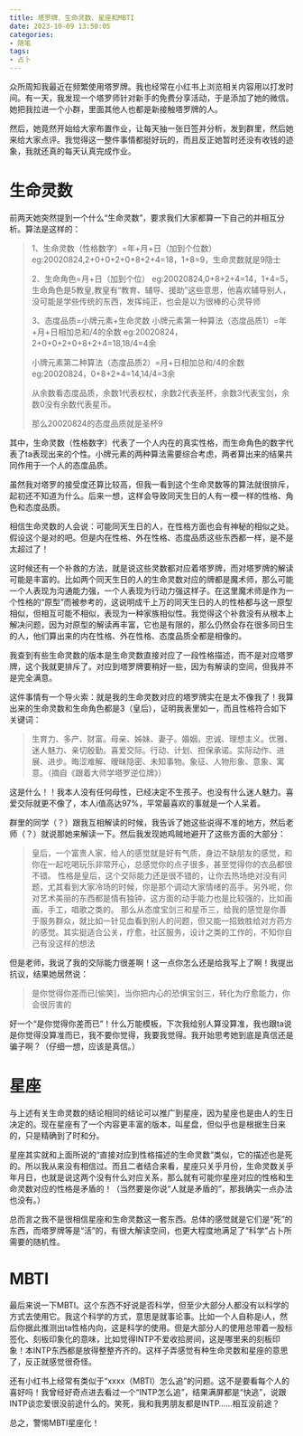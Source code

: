 ```yaml
---
title: 塔罗牌、生命灵数、星座和MBTI
date: 2023-10-09 13:50:05
categories: 
- 随笔
tags: 
- 占卜
---
```

众所周知我最近在频繁使用塔罗牌。我也经常在小红书上浏览相关内容用以打发时间。有一天，我发现一个塔罗师针对新手的免费分享活动，于是添加了她的微信。她把我拉进一个小群，里面其他人也都是新接触塔罗牌的人。

然后，她竟然开始给大家布置作业，让每天抽一张日签并分析，发到群里，然后她来给大家点评。我觉得这一整件事情都挺好玩的，而且反正她暂时还没有收钱的迹象，我就还真的每天认真完成作业。

# 生命灵数

前两天她突然提到一个什么“生命灵数”，要求我们大家都算一下自己的并相互分析。算法是这样的：

>1、生命灵数（性格数字）=年+月+日（加到个位数）
>eg:20020824,2+0+0+2+0+8+2+4=18，1+8=9，生命灵数就是9隐士
>
>2、生命角色=月+日（加到个位）
>eg:20020824,0+8+2+4=14，1+4=5，生命角色是5教皇,教皇有“教育、辅导、援助”这些意思，他喜欢辅导别人，没可能是学些传统的东西，发挥纯正，也会是以为很棒的心灵导师
>
>3、态度品质=小牌元素+生命灵数
>小牌元素第一种算法（态度品质1）=年+月+日相加总和/4的余数
>eg:20020824，2+0+0+2+0+8+2+4=18,18/4=4余
>
>小牌元素第二种算法（态度品质2）=月+日相加总和/4的余数
>eg:20020824，0+8+2+4=14,14/4=3余
>
>从余数看态度品质，余数1代表权杖，余数2代表圣杯，余数3代表宝剑，余数0没有余数代表星币。
>
>那么20020824的态度品质就是圣杯9

其中，生命灵数（性格数字）代表了一个人内在的真实性格，而生命角色的数字代表了ta表现出来的个性。小牌元素的两种算法需要综合考虑，两者算出来的结果共同作用于一个人的态度品质。

虽然我对塔罗的接受度还算比较高，但我一看到这个生命灵数等的算法就很排斥，起初还不知道为什么。后来一想，这样会导致同天生日的人有一模一样的性格、角色和态度品质。

相信生命灵数的人会说：可能同天生日的人，在性格方面也会有神秘的相似之处。假设这个是对的吧。但是内在性格、外在性格、态度品质这些东西都一样，是不是太超过了！

这时候还有一个补救的方法，就是说这些灵数都对应着塔罗牌，而对塔罗牌的解读可能是丰富的。比如两个同天生日的人的生命灵数对应的牌都是魔术师，那么可能一个人表现为沟通能力强，一个人表现为行动力强这样子。在这里魔术师是作为一个性格的“原型”而被参考的，这说明成千上万的同天生日的人的性格都与这一原型相似，但相互可能不相似，表现为一种家族相似性。我觉得这个补救没有从根本上解决问题，因为对原型的解读再丰富，它也是有限的，那么仍然会存在很多同日生的人，他们算出来的内在性格、外在性格、态度品质全都是相像的。

我查到有些生命灵数的版本是生命灵数直接对应了一段性格描述，而不是对应塔罗牌，这个我就更排斥了。对应到塔罗牌要稍好一些，因为有解读的空间，但我并不是完全满意。

这件事情有一个导火索：就是我的生命灵数对应的塔罗牌实在是太不像我了！我算出来的生命灵数和生命角色都是3（皇后），证明我表里如一，而且性格符合如下关键词：

> 生育力、多产、财富。母亲、姊妹、妻子。婚姻。忠诚、理想主义。优雅、迷人魅力、亲切殷勤。喜爱交际。行动、计划、担保承诺。实际动作、进展、进步。晦涩难解、暧昧隐密、未知事物。象征、人物形象、意象、寓意。（摘自《跟着大师学塔罗逆位牌》）

这是什么！！我本人没有任何母性，已经决定不生孩子。也没有什么迷人魅力。喜爱交际就更不像了，本人i值高达97%，平常最喜欢的事就是一个人呆着。

群里的同学（？）跟我互相解读的时候，我告诉了她这些说得不准的地方，然后老师（？）就说那她来解读一下。然后我发现她鸡贼地避开了这些方面的大部分：

> 皇后，一个富贵人家，给人的感觉就是好有气质，身边不缺朋友的感觉，和你在一起吃喝玩乐非常开心，总感觉你的点子很多，甚至觉得你的衣品都很不错。
> 性格是皇后，这个交际能力还是很不错的，让你去热场绝对没有问题，尤其看到大家冷场的时候，你是那个调动大家情绪的高手。另外呢，你对艺术美丽的东西都是情有独钟，这方面的动手能力也是比较强的，比如画画，手工，唱歌之类的。
> 那么从态度宝剑三和星币三，给我的感觉是你善于服务群众，就比如一针见血看到别人的问题，但又能一招致胜给对方药方的感觉。其实挺适合公关，疗愈，社区服务，设计之类的工作的，不知你自己有没这样的想法

但是老师，我说了我的交际能力很差啊！这一点你怎么还是给我写上了啊！我提出抗议，结果她居然说：

> 是你觉得你差而已[偷笑]，当你把内心的恐惧宝剑三，转化为疗愈能力，你会很厉害的

好一个“是你觉得你差而已”！什么万能模板，下次我给别人算没算准，我也跟ta说是你觉得没算准而已，我不要你觉得，我要我觉得。我开始思考她到底是真信还是骗子啊？（仔细一想，应该是真信。）

# 星座

与上述有关生命灵数的结论相同的结论可以推广到星座，因为星座也是由人的生日决定的。现在星座有了一个内容更丰富的版本，叫星盘，但似乎也是根据生日来的，只是精确到了时和分。

星座其实就和上面所说的“直接对应到性格描述的生命灵数”类似，它的描述也是死的。所以我从来没有相信过。而且二者结合来看，星座只关乎月份，生命灵数关乎年月日，也就是说这两个没有什么对应关系，那么就有可能你星座对应的性格和生命灵数对应的性格是矛盾的！（当然要是你说“人就是矛盾的”，那我确实一点办法也没有。）

总而言之我不是很相信星座和生命灵数这一套东西。总体的感觉就是它们是“死”的东西，而塔罗牌等是“活”的，有很大解读空间，也更大程度地满足了“科学”占卜所需要的随机性。

# MBTI

最后来说一下MBTI。这个东西不好说是否科学，但至少大部分人都没有以科学的方式去使用它。我这个科学的方式，意思是就事论事。比如一个人自称是i人，然后你据此推测出ta性格内向，这是科学的使用。但是大部分人的使用总带着一股标签化、刻板印象化的意味，比如觉得INTP不爱收拾房间，这是哪里来的刻板印象！本INTP东西都是放得整整齐齐的。这样子弄感觉有种生命灵数和星座的意思了，反正就感觉很奇怪。

还有小红书上经常有类似于“xxxx（MBTI）怎么追”的问题。这不是要看每个人的喜好吗！我曾经好奇点进去看过一个“INTP怎么追”，结果满屏都是“快逃”，说跟INTP谈恋爱很没前途什么的。笑死，我和我男朋友都是INTP……相互没前途？

总之，警惕MBTI星座化！
